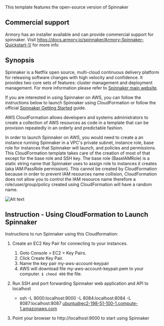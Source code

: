 This template features the open-source version of Spinnaker
## Commercial support
Armory has an installer available and can provide commercial support for spinnaker.  Visit https://docs.armory.io/spinnaker/Armory-Spinnaker-Quickstart-1/ for more info

## Synopsis
Spinnaker is a Netflix open source, multi-cloud continuous delivery platform for releasing software changes with high velocity and confidence. It provides two core sets of features: cluster management and deployment management. For more information please refer to [Spinnaker main website](hhttps://www.spinnaker.io/).

If you are interested in using Spinnaker on AWS, you can follow the instructions below to launch Spinnaker using CloudFormation or follow the official [Spinnaker Getting Started](https://www.spinnaker.io/guides/user/get-started/) guide. 

AWS CloudFormation allows developers and systems administrators to create a collection of AWS resources as code in a template that can be provision repeatedly in an orderly and predictable fashion. 

In order to launch Spinnaker on AWS, you would need to create a an instance running Spinnaker in a VPC's private subnet, instance role, base role for instances that Spinnaker will launch, and policies and permissions. This CloudFormation template takes care of the creation of most of that except for the base role and SSH key. The base role (BaseIAMRole) is a static string name that Spinnaker uses to assign role to instances it creates (aka IAM:PassRole permission). This cannot be created by CloudFormation because in order to prevent IAM resources name collision, CloudFormation does not allow you to control the IAM resource name therefore a role/user/group/policy created using CloudFormation will have a random name.

![Alt text](images/spinnaker_architecture.png?raw=true "CloudFormation Template")

## Instruction - Using CloudFormation to Launch Spinnaker

Instructions to run Spinnaker using this Cloudformation:

  
1. Create an EC2 Key Pair for connecting to your instances.
   1. Goto Console > EC2 > Key Pairs.
   1. Click Create Key Pair.
   1. Name the key pair my-aws-account-keypair
   1. AWS will download file my-aws-account-keypair.pem to your computer. `$ chmod 400` the file.
  
1. Run SSH and port forwarding Spinnaker web application and API to localhost
	- ssh -L 9000:localhost:9000 -L 8084:localhost:8084 -L 8087:localhost:8087 ubuntu@ec2-198-51-100-1.compute-1.amazonaws.com

1. Point your browser to http://localhost:9000 to start using Spinnaker
    
